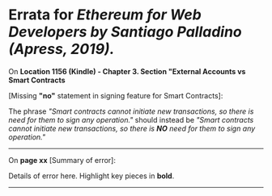 # Errata for *Ethereum for Web Developers by Santiago Palladino (Apress, 2019).*

On **Location 1156 (Kindle) - Chapter 3. Section "External Accounts vs Smart Contracts** 

[Missing **"no"** statement in signing feature for Smart Contracts]:
 
The phrase *"Smart contracts cannot initiate new transactions, so there is need for them to sign any operation."* should instead be *"Smart contracts cannot initiate new transactions, so there is **NO** need for them to sign any operation."*


***

On **page xx** [Summary of error]:
 
Details of error here. Highlight key pieces in **bold**.

***
